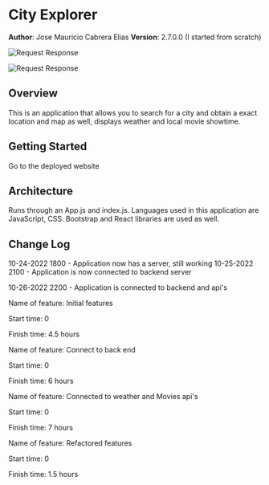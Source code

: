 # City Explorer

**Author**: Jose Mauricio Cabrera Elias
**Version**: 2.7.0.0 (I started from scratch)

![Request Response](.img/WRRC-lab-06.png)

![Request Response](./img/graph.jpeg)

## Overview

This is an application that allows you to search for a city and obtain a exact location and map as well, displays weather and local movie showtime.

## Getting Started

Go to the deployed website

## Architecture

Runs through an App.js and index.js. Languages used in this application are JavaScript, CSS. Bootstrap and React libraries are used as well.

## Change Log

10-24-2022 1800 - Application now has a server, still working 
10-25-2022 2100 - Application is now connected to backend server

10-26-2022 2200 - Application is connected to backend and api's


Name of feature: Initial features


Start time: 0

Finish time: 4.5 hours


Name of feature: Connect to back end


Start time: 0

Finish time: 6 hours


Name of feature: Connected to weather and Movies api's


Start time: 0

Finish time: 7 hours

Name of feature: Refactored features


Start time: 0

Finish time: 1.5 hours
